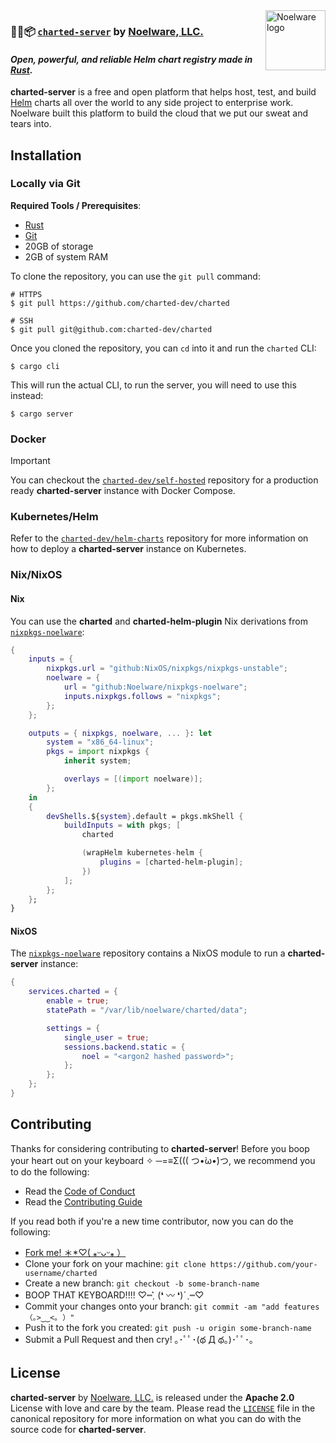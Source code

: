 <img src="https://cdn.floofy.dev/images/trans.png" width="96" height="96" alt="Noelware logo" align="right" />

### 🐻‍❄️📦 [`charted-server`] by [Noelware, LLC.]

#### _Open, powerful, and reliable Helm chart registry made in [Rust]._

**charted-server** is a free and open platform that helps host, test, and build [Helm] charts all over the world to any side project to enterprise work. Noelware built this platform to build the cloud that we put our sweat and tears into.

## Installation

### Locally via Git

**Required Tools / Prerequisites**:

-   [Rust](https://rust-lang.org)
-   [Git](https://git-scm.com)
-   20GB of storage
-   2GB of system RAM

To clone the repository, you can use the `git pull` command:

```shell
# HTTPS
$ git pull https://github.com/charted-dev/charted

# SSH
$ git pull git@github.com:charted-dev/charted
```

Once you cloned the repository, you can `cd` into it and run the `charted` CLI:

```shell
$ cargo cli
```

This will run the actual CLI, to run the server, you will need to use this instead:

```shell
$ cargo server
```

### Docker

> [!IMPORTANT]
> You can checkout the [`charted-dev/self-hosted`] repository for a production ready **charted-server** instance with Docker Compose.

### Kubernetes/Helm

Refer to the [`charted-dev/helm-charts`] repository for more information on how to deploy a **charted-server** instance on Kubernetes.

### Nix/NixOS

#### Nix

You can use the **charted** and **charted-helm-plugin** Nix derivations from [`nixpkgs-noelware`]:

```nix
{
    inputs = {
        nixpkgs.url = "github:NixOS/nixpkgs/nixpkgs-unstable";
        noelware = {
            url = "github:Noelware/nixpkgs-noelware";
            inputs.nixpkgs.follows = "nixpkgs";
        };
    };

    outputs = { nixpkgs, noelware, ... }: let
        system = "x86_64-linux";
        pkgs = import nixpkgs {
            inherit system;

            overlays = [(import noelware)];
        };
    in
    {
        devShells.${system}.default = pkgs.mkShell {
            buildInputs = with pkgs; [
                charted

                (wrapHelm kubernetes-helm {
                    plugins = [charted-helm-plugin];
                })
            ];
        };
    };
}
```

#### NixOS

The [`nixpkgs-noelware`] repository contains a NixOS module to run a **charted-server** instance:

```nix
{
    services.charted = {
        enable = true;
        statePath = "/var/lib/noelware/charted/data";

        settings = {
            single_user = true;
            sessions.backend.static = {
                noel = "<argon2 hashed password>";
            };
        };
    };
}
```

## Contributing

Thanks for considering contributing to **charted-server**! Before you boop your heart out on your keyboard ✧ ─=≡Σ((( つ•̀ω•́)つ, we recommend you to do the following:

-   Read the [Code of Conduct](./.github/CODE_OF_CONDUCT.md)
-   Read the [Contributing Guide](./.github/CONTRIBUTING.md)

If you read both if you're a new time contributor, now you can do the following:

-   [Fork me! ＊\*♡( ⁎ᵕᴗᵕ⁎ ）](https://github.com/charted-dev/charted/fork)
-   Clone your fork on your machine: `git clone https://github.com/your-username/charted`
-   Create a new branch: `git checkout -b some-branch-name`
-   BOOP THAT KEYBOARD!!!! ♡┉ˏ͛ (❛ 〰 ❛)ˊˎ┉♡
-   Commit your changes onto your branch: `git commit -am "add features （｡>‿‿<｡ ）"`
-   Push it to the fork you created: `git push -u origin some-branch-name`
-   Submit a Pull Request and then cry! ｡･ﾟﾟ･(థ Д థ。)･ﾟﾟ･｡

## License

**charted-server** by [Noelware, LLC.] is released under the **Apache 2.0** License with love and care by the team. Please read the [`LICENSE`](/LICENSE) file in the canonical repository for more information on what you can do with the source code for **charted-server**.

[`charted-dev/helm-charts`]: https://github.com/charted-dev/helm-charts
[`charted-dev/self-hosted`]: https://github.com/charted-dev/self-hosted
[`nixpkgs-noelware`]: https://github.com/Noelware/nixpkgs-noelware
[`charted-server`]: https://charts.noelware.org/
[Noelware, LLC.]: https://noelware.org
[Helm]: https://helm.sh
[Rust]: https://rustlang.org

<!-- <div align="center">
    <img src="https://cdn.floofy.dev/images/trans.png" alt="Noelware logo" />
    <h3>🐻‍❄️📦 <code>charted-server</code> by <a href="https://noelware.org" target="_blank">Noelware, LLC.</a></h3>
    <h4>Free, open, and reliable <a href="https://helm.sh">Helm</a> chart registry made in <a href="https://rust-lang.org">Rust</a>.</h4>
    <hr />
</div>

**charted-server** is a free and open platform to help host, test, and build Helm charts all over the world to your side projects to enterprise uses. We built this platform to help run Helm registries that are reslilient and easily being maintainable.

## Installation

### Locally from source

**Required Tools / Prerequisites**:

-   [Rust](https://rust-lang.org)
-   [Git](https://git-scm.com)
-   20GB of storage
-   2GB of system RAM

To clone the repository, you can use the `git pull` command:

```shell
# HTTPS
$ git pull https://github.com/charted-dev/charted

# SSH
$ git pull git@github.com:charted-dev/charted
```

Once you cloned the repository, you can `cd` into it and run:

```shell
$ cargo dev cli
```

This will build the charted CLI in debug mode. To run the CLI, you can use:

```shell
$ cargo dev cli -- -h
```

This will run the actual CLI, to run the server, you will need to use this instead:

```shell
$ cargo dev server
```

## License

**charted-server** is released under the [**Apache 2.0** License](/LICENSE) with love and care by the Noelware team! -->
